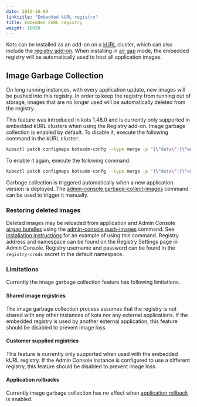 ```yaml
---
date: 2019-10-09
linktitle: "Embedded kURL registry"
title: Embedded kURL registry
weight: 10020
---
```


Kots can be installed as an add-on on a [kURL](https://kurl.sh/docs/introduction/) cluster, which can also include the [registry add-on](https://kurl.sh/docs/add-ons/registry).
When installing in [air gap](/kotsadm/installing/installing-embedded-cluster/#airgapped-installations) mode, the embedded registry will be automatically used to host all application images.

## Image Garbage Collection
On long running instances, with every application update, new images will be pushed into this registry.
In order to keep the registry from running out of storage, images that are no longer used will be automatically deleted from the registry.

This feature was introduced in kots 1.48.0 and is currently only supported in embedded kURL clusters when using the Registry add-on.
Image garbage collection is enabled by default.
To disable it, execute the following command in the kURL cluster:

```bash
kubectl patch configmaps kotsadm-confg --type merge -p "{\"data\":{\"enable-image-deletion\":\"false\"}}"
```

To enable it again, execute the following command:
```bash
kubectl patch configmaps kotsadm-confg --type merge -p "{\"data\":{\"enable-image-deletion\":\"false\"}}"
```

Garbage collection is triggered automatically when a new application version is deployed.
The [admin-console garbage-collect-images](/kots-cli/admin-console/garbage-collect-images/) command can be used to trigger it manually.

### Restoring deleted images
Deleted images may be reloaded from application and Admin Console [airgap bundles](/kotsadm/installing/airgap-packages/) using the [admin-console push-images](/kots-cli/admin-console/push-images/) command.
See [installation instructions](/kotsadm/installing/airgap-packages/#kots-install) for an example of using this command.
Registry address and namespace can be found on the Registry Settings page in Admin Console.
Registry username and password can be found in the `registry-creds` secret in the default namespace.

### Limitations
Currently the image garbage collection feature has following limitations.

#### Shared image registries
The image garbage collection process assumes that the registry is not shared with any other instances of kots nor any external applications.
If the embedded registry is used by another external application, this feature should be disabled to prevent image loss.

#### Customer supplied registries
This feature is currently only supported when used with the embedded kURL registry.
If the Admin Console instance is configured to use a different registry, this feature should be disabled to prevent image loss.

#### Application rollbacks
Currently image garbage collection has no effect when [application rollback](/reference/v1beta1/application/#allowrollback) is enabled.
